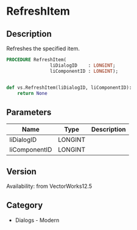 # RefreshItem

## Description
Refreshes the specified item.

```pascal
PROCEDURE RefreshItem(
				liDialogID    : LONGINT;
				liComponentID : LONGINT);
```

```python

def vs.RefreshItem(liDialogID, liComponentID):
    return None
```

## Parameters
|Name|Type|Description|
|---|---|---|
|liDialogID|LONGINT||
|liComponentID|LONGINT||

## Version
Availability: from VectorWorks12.5
## Category
* Dialogs - Modern


